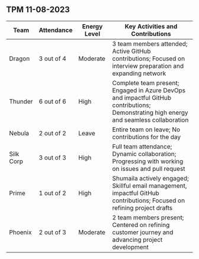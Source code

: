 ## TPM 11-08-2023


| Team      | Attendance   | Energy Level | Key Activities and Contributions                            |
|-----------|--------------|--------------|------------------------------------------------------------|
| Dragon    | 3 out of 4   | Moderate     | 3 team members attended; Active GitHub contributions; Focused on interview preparation and expanding network |
| Thunder   | 6 out of 6   | High         | Complete team present; Engaged in Azure DevOps and impactful GitHub contributions; Demonstrating high energy and seamless collaboration |
| Nebula    | 2 out of 2   | Leave        | Entire team on leave; No contributions for the day        |
| Silk Corp | 3 out of 3   | High         | Full team attendance; Dynamic collaboration; Progressing with working on issues and pull request  |
| Prime     | 1 out of 2   | High         | Shumaila actively engaged; Skillful email management, impactful GitHub contributions; Focused on refining project drafts |
| Phoenix   | 2 out of 3   | Moderate     | 2 team members present; Centered on refining customer journey and advancing project development |
